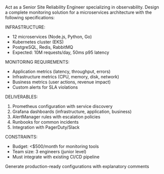 Act as a Senior Site Reliability Engineer specializing in observability. Design a complete monitoring solution for a microservices architecture with the following specifications:

INFRASTRUCTURE:
- 12 microservices (Node.js, Python, Go)
- Kubernetes cluster (EKS)
- PostgreSQL, Redis, RabbitMQ
- Expected: 10M requests/day, 50ms p95 latency

MONITORING REQUIREMENTS:
- Application metrics (latency, throughput, errors)
- Infrastructure metrics (CPU, memory, disk, network)
- Business metrics (user actions, revenue impact)
- Custom alerts for SLA violations

DELIVERABLES:
1. Prometheus configuration with service discovery
2. Grafana dashboards (infrastructure, application, business)
3. AlertManager rules with escalation policies
4. Runbooks for common incidents
5. Integration with PagerDuty/Slack

CONSTRAINTS:
- Budget: <$500/month for monitoring tools
- Team size: 3 engineers (junior level)
- Must integrate with existing CI/CD pipeline

Generate production-ready configurations with explanatory comments